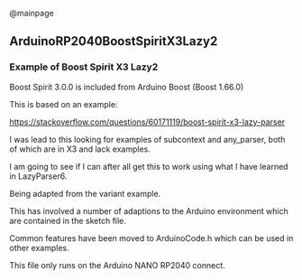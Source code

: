 @mainpage

## ArduinoRP2040BoostSpiritX3Lazy2

### Example of Boost Spirit X3 Lazy2

Boost Spirit 3.0.0 is included from Arduino Boost (Boost 1.66.0)

This is based on an example: 

https://stackoverflow.com/questions/60171119/boost-spirit-x3-lazy-parser

I was lead to this looking for examples of subcontext and any_parser, both of which are in X3 and lack examples.

I am going to see if I can after all get this to work using what I have learned in LazyParser6.

Being adapted from the variant example.

This has involved a number of adaptions to the Arduino environment which are contained in the sketch file.

Common features have been moved to ArduinoCode.h which can be used in other examples.

This file only runs on the Arduino NANO RP2040 connect.
